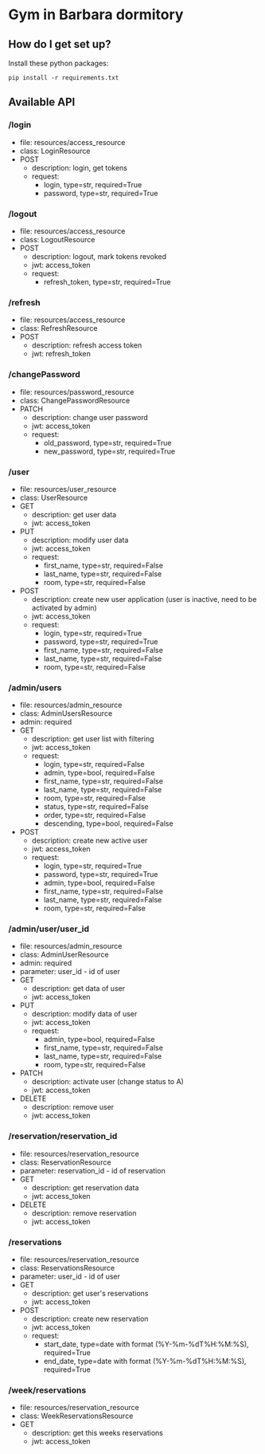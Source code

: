 # Gym in Barbara dormitory #

## How do I get set up? ###
Install these python packages:  
    
    pip install -r requirements.txt 
    
## Available API
### /login  
- file: resources/access_resource  
- class: LoginResource  
- POST  
  - description: login, get tokens  
  - request:  
    - login, type=str, required=True  
    - password, type=str, required=True  

### /logout  
- file: resources/access_resource  
- class: LogoutResource    
- POST  
  - description: logout, mark tokens revoked  
  - jwt: access_token  
  - request:  
    - refresh_token, type=str, required=True  

### /refresh  
- file: resources/access_resource  
- class: RefreshResource  
- POST  
  - description: refresh access token  
  - jwt: refresh_token  

### /changePassword  
- file: resources/password_resource  
- class: ChangePasswordResource  
- PATCH  
  - description: change user password  
  - jwt: access_token  
  - request:  
    - old_password, type=str, required=True  
    - new_password, type=str, required=True  

### /user  
- file: resources/user_resource  
- class: UserResource  
- GET  
  - description: get user data  
  - jwt: access_token  
- PUT  
  - description: modify user data  
  - jwt: access_token  
  - request:  
    - first_name, type=str, required=False  
    - last_name, type=str, required=False  
    - room, type=str, required=False  
- POST  
  - description: create new user application (user is inactive, need to be activated by admin)  
  - jwt: access_token  
  - request:    
    - login, type=str, required=True  
    - password, type=str, required=True  
    - first_name, type=str, required=False  
    - last_name, type=str, required=False  
    - room, type=str, required=False  

### /admin/users  
- file: resources/admin_resource  
- class: AdminUsersResource  
- admin: required  
- GET  
  - description: get user list with filtering  
  - jwt: access_token  
  - request:  
    - login, type=str, required=False  
    - admin, type=bool, required=False  
    - first_name, type=str, required=False  
    - last_name, type=str, required=False  
    - room, type=str, required=False  
    - status, type=str, required=False  
    - order, type=str, required=False  
    - descending, type=bool, required=False  
- POST  
  - description: create new active user  
  - jwt: access_token  
  - request:  
    - login, type=str, required=True  
    - password, type=str, required=True  
    - admin, type=bool, required=False  
    - first_name, type=str, required=False  
    - last_name, type=str, required=False  
    - room, type=str, required=False  

### /admin/user/user_id  
- file: resources/admin_resource  
- class: AdminUserResource  
- admin: required  
- parameter: user_id - id of user  
- GET  
  - description: get data of user  
  - jwt: access_token  
- PUT  
  - description: modify data of user  
  - jwt: access_token  
  - request:  
    - admin, type=bool, required=False  
    - first_name, type=str, required=False  
    - last_name, type=str, required=False  
    - room, type=str, required=False  
- PATCH  
  - description: activate user (change status to A)  
  - jwt: access_token  
- DELETE  
  - description: remove user  
  - jwt: access_token  

### /reservation/reservation_id  
- file: resources/reservation_resource  
- class: ReservationResource  
- parameter: reservation_id - id of reservation  
- GET  
  - description: get reservation data  
  - jwt: access_token  
- DELETE  
  - description: remove reservation  
  - jwt: access_token  

### /reservations  
- file: resources/reservation_resource  
- class: ReservationsResource  
- parameter: user_id - id of user  
- GET  
  - description: get user's reservations  
  - jwt: access_token  
- POST  
  - description: create new reservation  
  - jwt: access_token  
  - request:  
    - start_date, type=date with format (%Y-%m-%dT%H:%M:%S), required=True  
    - end_date, type=date with format (%Y-%m-%dT%H:%M:%S), required=True  

### /week/reservations  
- file: resources/reservation_resource  
- class: WeekReservationsResource  
- GET  
  - description: get this weeks reservations  
  - jwt: access_token  

